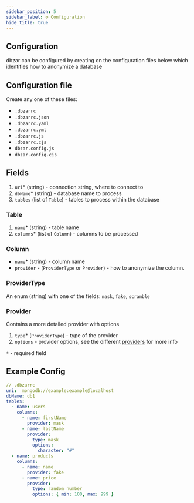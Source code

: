 ```yaml
---
sidebar_position: 5
sidebar_label: ⚙ Configuration
hide_title: true
---
```


## Configuration

dbzar can be configured by creating on the configuration
files below which identifies how to anonymize a database

## Configuration file

Create any one of these files:

- `.dbzarrc`
- `.dbzarrc.json`
- `.dbzarrc.yaml`
- `.dbzarrc.yml`
- `.dbzarrc.js`
- `.dbzarrc.cjs`
- `dbzar.config.js`
- `dbzar.config.cjs`

## Fields

1. `uri`\* (string) - connection string, where to connect to
2. `dbName`\* (string) - database name to process
3. `tables` (list of `Table`) - tables to process within the database

### Table

1. `name`\* (string) - table name
2. `columns`\* (list of `Column`) - columns to be processed

### Column

- `name`\* (string) - column name
- `provider` - (`ProviderType` or `Provider`) - how to anonymize the column.

### ProviderType

An enum (string) with one of the fields: `mask`, `fake`, `scramble`

### Provider

Contains a more detailed provider with options

1. `type`\* (`ProviderType`) - type of the provider
2. `options` - provider options, see the different [providers](/docs/providers) for more info

`*` - required field

## Example Config

```yaml
// .dbzarrc
uri:  mongodb://example:example@localhost
dbName: db1
tables:
  - name: users
    columns:
      - name: firstName
        provider: mask
      - name: lastName
        provider:
          type: mask
          options:
            character: "#"
  - name: products
    columns:
      - name: name
        provider: fake
      - name: price
        provider:
          type: random_number
          options: { min: 100, max: 999 }
```
